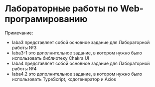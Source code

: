 # Лабораторные работы по Web-програмированию
Примечание: 
- laba3 представляет собой основное задание для Лабораторной работы №3
- laba3-1 это дополнительное задание, в котором нужно было использовать библиотеку Chakra UI
- laba4 представляет собой основное задание для Лабораторной работы №4
- laba4.2 это дополнительное задание, в котором нужно было использовать TypeScript, кодогенератор и Axios
